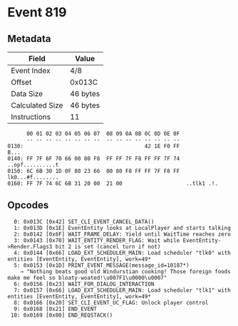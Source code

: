 # Event 819

## Metadata

| Field           | Value    |
|-----------------|----------|
| Event Index     | 4/8      |
| Offset          | 0x013C   |
| Data Size       | 46 bytes |
| Calculated Size | 46 bytes |
| Instructions    | 11       |

```
      00 01 02 03 04 05 06 07  08 09 0A 0B 0C 0D 0E 0F
      -- -- -- -- -- -- -- --  -- -- -- -- -- -- -- --
0130:                                      42 1E F0 FF              B...
0140: FF 7F 6F 70 66 00 80 F8  FF FF 7F F8 FF FF 7F 74  ..opf..........t
0150: 6C 6B 30 1D 0F 80 23 66  00 80 F8 FF FF 7F F8 FF  lk0...#f........
0160: FF 7F 74 6C 6B 31 20 00  21 00                    ..tlk1 .!.      
```

## Opcodes

```
  0: 0x013C [0x42] SET_CLI_EVENT_CANCEL_DATA()
  1: 0x013D [0x1E] EventEntity looks at LocalPlayer and starts talking
  2: 0x0142 [0x6F] WAIT_FRAME_DELAY: Yield until WaitTime reaches zero
  3: 0x0143 [0x70] WAIT_ENTITY_RENDER_FLAG: Wait while EventEntity->Render.Flags3 bit 2 is set (cancel turn if not)
  4: 0x0144 [0x66] LOAD_EXT_SCHEDULER_MAIN: Load scheduler "tlk0" with entities [EventEntity, EventEntity], work=49*
  5: 0x0153 [0x1D] PRINT_EVENT_MESSAGE(message_id=10187*)
    → "Nothing beats good old Windurstian cooking! Those foreign foods make me feel so bloaty-woated!\u007F1\u0000\u0007"
  6: 0x0156 [0x23] WAIT_FOR_DIALOG_INTERACTION
  7: 0x0157 [0x66] LOAD_EXT_SCHEDULER_MAIN: Load scheduler "tlk1" with entities [EventEntity, EventEntity], work=49*
  8: 0x0166 [0x20] SET_CLI_EVENT_UC_FLAG: Unlock player control
  9: 0x0168 [0x21] END_EVENT
 10: 0x0169 [0x00] END_REQSTACK()
```
